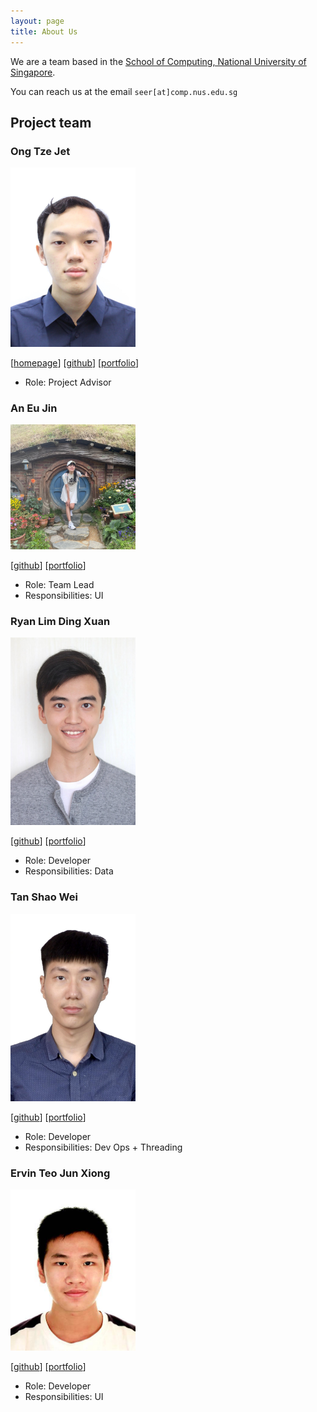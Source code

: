 ```yaml
---
layout: page
title: About Us
---
```


We are a team based in the [School of Computing, National University of Singapore](http://www.comp.nus.edu.sg).

You can reach us at the email `seer[at]comp.nus.edu.sg`

## Project team

### Ong Tze Jet

<img src="images/iamtr.png" width="200px">

[[homepage](http://www.comp.nus.edu.sg/~damithch)]
[[github](https://github.com/iamtr)]
[[portfolio](team/johndoe.md)]

* Role: Project Advisor

### An Eu Jin

<img src="images/ejnan.png" width="200px">

[[github](http://github.com/ejnan)]
[[portfolio](team/johndoe.md)]

* Role: Team Lead
* Responsibilities: UI

### Ryan Lim Ding Xuan

<img src="images/ryanlimdx.png" width="200px">

[[github](http://github.com/ryanlimdx)] [[portfolio](team/johndoe.md)]

* Role: Developer
* Responsibilities: Data

### Tan Shao Wei

<img src="images/swtan346.png" width="200px">

[[github](http://github.com/swtan346)]
[[portfolio](team/johndoe.md)]

* Role: Developer
* Responsibilities: Dev Ops + Threading

### Ervin Teo Jun Xiong

<img src="images/erv-teo.png" width="200px">

[[github](http://github.com/erv-teo)]
[[portfolio](team/johndoe.md)]

* Role: Developer
* Responsibilities: UI
